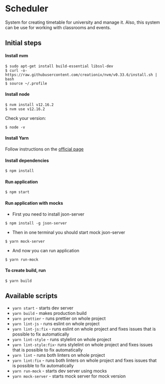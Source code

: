 # Scheduler

System for creating timetable for university and manage it.
Also, this system can be use for working with classrooms and events.

## Initial steps

#### Install nvm

```shell script
$ sudo apt-get install build-essential libssl-dev
$ curl -o- https://raw.githubusercontent.com/creationix/nvm/v0.33.6/install.sh | bash
$ source ~/.profile
```

#### Install node

```shell script
$ nvm install v12.16.2
$ nvm use v12.16.2
```

Check your version:

```shell script
$ node -v
```

#### Install Yarn

Follow instructions on the [official page](https://classic.yarnpkg.com/en/docs/install#debian-stable)

#### Install dependencies

```shell script
$ npm install
```

#### Run application

```shell script
$ npm start
```

#### Run application with mocks

* First you need to install json-server
```shell script
$ npm install -g json-server
```

* Then in one terminal you should start mock json-server

```shell script
$ yarn mock-server
```

* And now you can run application

```shell script
$ yarn run-mock
```

#### To create build, run

```shell script
$ yarn build
```

## Available scripts
* `yarn start` - starts dev server
* `yarn build` - makes production build
* `yarn prettier` - runs prettier on whole project
* `yarn lint-js` - runs eslint on whole project
* `yarn lint-js:fix` - runs eslint on whole project and fixes issues that is possible to fix automatically
* `yarn lint-style` - runs stylelint on whole project
* `yarn lint-style:fix`- runs stylelint on whole project and fixes issues that is possible to fix automatically
* `yarn lint` - runs both linters on whole project
* `yarn lint:fix` - runs both linters on whole project and fixes issues that is possible to fix automatically
* `yarn run-mock` - starts dev server using mocks
* `yarn mock-server` - starts mock server for mock version

